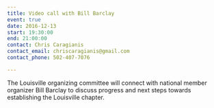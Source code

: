 ```yaml
---
title: Video call with Bill Barclay
event: true
date: 2016-12-13
start: 19:30:00
end: 21:00:00
contact: Chris Caragianis
contact_email: chriscaragianis@gmail.com
contact_phone: 502-407-7076

---
```


The Louisville organizing committee will connect with national member organizer
Bill Barclay to discuss progress and next steps towards establishing the
Louisville chapter.

